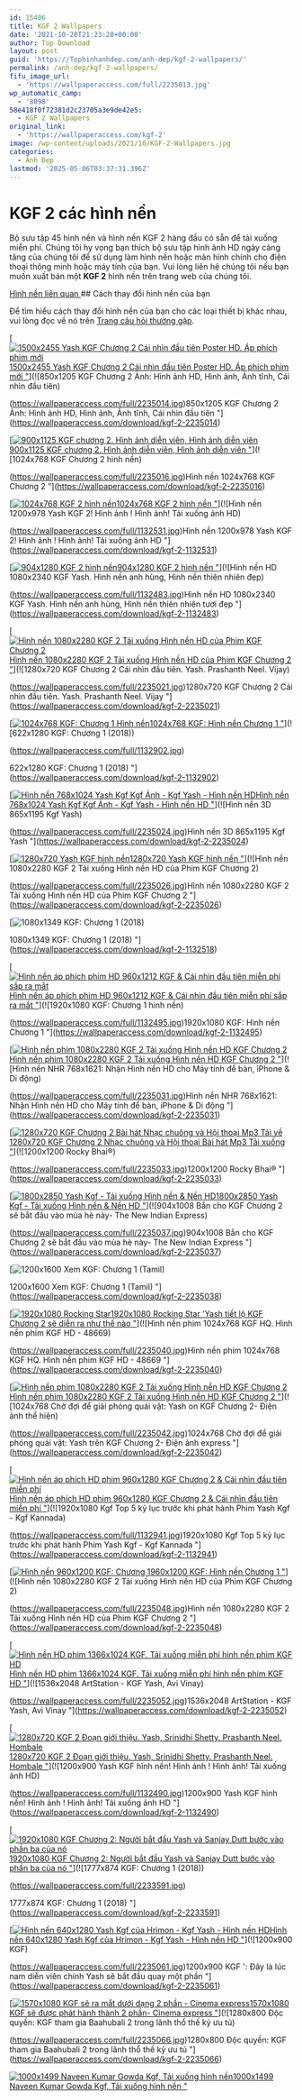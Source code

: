 ```yaml
---
id: 15406
title: KGF 2 Wallpapers
date: '2021-10-20T21:23:28+00:00'
author: Top Download
layout: post
guid: 'https://Tophinhanhdep.com/anh-dep/kgf-2-wallpapers/'
permalink: /anh-dep/kgf-2-wallpapers/
fifu_image_url:
  - 'https://wallpaperaccess.com/full/2235013.jpg'
wp_automatic_camp:
  - '8098'
58e418f0f72381d2c23705a3e9de42e5:
  - KGF 2 Wallpapers
original_link:
  - 'https://wallpaperaccess.com/kgf-2'
image: /wp-content/uploads/2021/10/KGF-2-Wallpapers.jpg
categories:
  - Ảnh Đẹp
lastmod: '2025-05-06T03:37:31.396Z'
---
```

# KGF 2 các hình nền

Bộ sưu tập 45 hình nền và hình nền KGF 2 hàng đầu có sẵn để tải xuống miễn phí. Chúng tôi hy vọng bạn thích bộ sưu tập hình ảnh HD ngày càng tăng của chúng tôi để sử dụng làm hình nền hoặc màn hình chính cho điện thoại thông minh hoặc máy tính của bạn. Vui lòng liên hệ chúng tôi nếu bạn muốn xuất bản một **KGF 2** hình nền trên trang web của chúng tôi.

[Hình nền liên quan ](#related) ## Cách thay đổi hình nền của bạn

Để tìm hiểu cách thay đổi hình nền của bạn cho các loại thiết bị khác nhau, vui lòng đọc về nó trên [Trang câu hỏi thường gặp](https://tophinhanhdep.com/faq/).

  
[[![1500x2455 Yash KGF Chương 2 Cái nhìn đầu tiên Poster HD.  Áp phích phim mới](https://wallpaperaccess.com/full/2235013.jpg)1500x2455 Yash KGF Chương 2 Cái nhìn đầu tiên Poster HD. Áp phích phim mới "](https://wallpaperaccess.com/download/kgf-2-2235013)](![850x1205 KGF Chương 2 Ảnh: Hình ảnh HD, Hình ảnh, Ảnh tĩnh, Cái nhìn đầu tiên)

(https://wallpaperaccess.com/full/2235014.jpg)850x1205 KGF Chương 2 Ảnh: Hình ảnh HD, Hình ảnh, Ảnh tĩnh, Cái nhìn đầu tiên "](https://wallpaperaccess.com/download/kgf-2-2235014)

[[![900x1125 KGF chương 2. Hình ảnh diễn viên, Hình ảnh diễn viên](https://wallpaperaccess.com/full/2235015.jpg)900x1125 KGF chương 2. Hình ảnh diễn viên, Hình ảnh diễn viên "](https://wallpaperaccess.com/download/kgf-2-2235015)](![1024x768 KGF Chương 2 hình nền)

(https://wallpaperaccess.com/full/2235016.jpg)Hình nền 1024x768 KGF Chương 2 "](https://wallpaperaccess.com/download/kgf-2-2235016)

[[![1024x768 KGF 2 hình nền](https://wallpaperaccess.com/full/2235017.jpg)1024x768 KGF 2 hình nền "](https://wallpaperaccess.com/download/kgf-2-2235017)](![Hình nền 1200x978 Yash KGF 2!  Hình ảnh !  Hình ảnh!  Tải xuống ảnh HD)

(https://wallpaperaccess.com/full/1132531.jpg)Hình nền 1200x978 Yash KGF 2! Hình ảnh ! Hình ảnh! Tải xuống ảnh HD "](https://wallpaperaccess.com/download/kgf-2-1132531)

[[![904x1280 KGF 2 hình nền](https://wallpaperaccess.com/full/2235018.jpg)904x1280 KGF 2 hình nền "](https://wallpaperaccess.com/download/kgf-2-2235018)](![Hình nền HD 1080x2340 KGF Yash.  Hình nền anh hùng, Hình nền thiên nhiên đẹp)

(https://wallpaperaccess.com/full/1132483.jpg)Hình nền HD 1080x2340 KGF Yash. Hình nền anh hùng, Hình nền thiên nhiên tươi đẹp "](https://wallpaperaccess.com/download/kgf-2-1132483)

[[![Hình nền 1080x2280 KGF 2 Tải xuống Hình nền HD của Phim KGF Chương 2](https://wallpaperaccess.com/full/2235020.jpg)Hình nền 1080x2280 KGF 2 Tải xuống Hình nền HD của Phim KGF Chương 2 "](https://wallpaperaccess.com/download/kgf-2-2235020)](![1280x720 KGF Chương 2 Cái nhìn đầu tiên.  Yash.  Prashanth Neel.  Vijay)

(https://wallpaperaccess.com/full/2235021.jpg)1280x720 KGF Chương 2 Cái nhìn đầu tiên. Yash. Prashanth Neel. Vijay "](https://wallpaperaccess.com/download/kgf-2-2235021)

[[![1024x768 KGF: Chương 1 Hình nền](https://wallpaperaccess.com/full/1132485.jpg)1024x768 KGF: Hình nền Chương 1 "](https://wallpaperaccess.com/download/kgf-2-1132485)](![622x1280 KGF: Chương 1 (2018))

(https://wallpaperaccess.com/full/1132902.jpg)

622x1280 KGF: Chương 1 (2018) "](https://wallpaperaccess.com/download/kgf-2-1132902)

[[![Hình nền 768x1024 Yash Kgf Kgf Ảnh - Kgf Yash - Hình nền HD](https://wallpaperaccess.com/full/1994932.jpg)Hình nền 768x1024 Yash Kgf Kgf Ảnh - Kgf Yash - Hình nền HD "](https://wallpaperaccess.com/download/kgf-2-1994932)](![Hình nền 3D 865x1195 Kgf Yash)

(https://wallpaperaccess.com/full/2235024.jpg)Hình nền 3D 865x1195 Kgf Yash "](https://wallpaperaccess.com/download/kgf-2-2235024)

[[![1280x720 Yash KGF hình nền](https://wallpaperaccess.com/full/2233588.jpg)1280x720 Yash KGF hình nền "](https://wallpaperaccess.com/download/kgf-2-2233588)](![Hình nền 1080x2280 KGF 2 Tải xuống Hình nền HD của Phim KGF Chương 2)

(https://wallpaperaccess.com/full/2235026.jpg)Hình nền 1080x2280 KGF 2 Tải xuống Hình nền HD của Phim KGF Chương 2 "](https://wallpaperaccess.com/download/kgf-2-2235026)

[![1080x1349 KGF: Chương 1 (2018)](https://wallpaperaccess.com/full/1132518.jpg)

1080x1349 KGF: Chương 1 (2018) "](https://wallpaperaccess.com/download/kgf-2-1132518)

[[![Hình nền áp phích phim HD 960x1212 KGF & Cái nhìn đầu tiên miễn phí sắp ra mắt](https://wallpaperaccess.com/full/1132556.jpg)Hình nền áp phích phim HD 960x1212 KGF &amp; Cái nhìn đầu tiên miễn phí sắp ra mắt "](https://wallpaperaccess.com/download/kgf-2-1132556)](![1920x1080 KGF: Chương 1 hình nền)

(https://wallpaperaccess.com/full/1132495.jpg)1920x1080 KGF: Hình nền Chương 1 "](https://wallpaperaccess.com/download/kgf-2-1132495)

[[![Hình nền phim 1080x2280 KGF 2 Tải xuống Hình nền HD KGF Chương 2](https://wallpaperaccess.com/full/2235030.jpg)Hình nền phim 1080x2280 KGF 2 Tải xuống Hình nền HD KGF Chương 2 "](https://wallpaperaccess.com/download/kgf-2-2235030)](![Hình nền NHR 768x1621: Nhận Hình nền HD cho Máy tính để bàn, iPhone & Di động)

(https://wallpaperaccess.com/full/2235031.jpg)Hình nền NHR 768x1621: Nhận Hình nền HD cho Máy tính để bàn, iPhone &amp; Di động "](https://wallpaperaccess.com/download/kgf-2-2235031)

[[![1280x720 KGF Chương 2 Bài hát Nhạc chuông và Hội thoại Mp3 Tải về](https://wallpaperaccess.com/full/2235032.jpg)1280x720 KGF Chương 2 Nhạc chuông và Hội thoại Bài hát Mp3 Tải xuống "](https://wallpaperaccess.com/download/kgf-2-2235032)](![1200x1200 Rocky Bhai®)

(https://wallpaperaccess.com/full/2235033.jpg)1200x1200 Rocky Bhai® "](https://wallpaperaccess.com/download/kgf-2-2235033)

[[![1800x2850 Yash Kgf - Tải xuống Hình nền & Nền HD](https://wallpaperaccess.com/full/2235035.jpg)1800x2850 Yash Kgf - Tải xuống Hình nền &amp; Nền HD "](https://wallpaperaccess.com/download/kgf-2-2235035)](![904x1008 Bắn cho KGF Chương 2 sẽ bắt đầu vào mùa hè này- The New Indian Express)

(https://wallpaperaccess.com/full/2235037.jpg)904x1008 Bắn cho KGF Chương 2 sẽ bắt đầu vào mùa hè này- The New Indian Express "](https://wallpaperaccess.com/download/kgf-2-2235037)

[![1200x1600 Xem KGF: Chương 1 (Tamil)](https://wallpaperaccess.com/full/2235038.jpg)

1200x1600 Xem KGF: Chương 1 (Tamil) "](https://wallpaperaccess.com/download/kgf-2-2235038)

[[![1920x1080 Rocking Star](https://wallpaperaccess.com/full/2235039.jpg)1920x1080 Rocking Star 'Yash tiết lộ KGF Chương 2 sẽ diễn ra như thế nào "](https://wallpaperaccess.com/download/kgf-2-2235039)](![Hình nền phim 1024x768 KGF HQ.  Hình nền phim KGF HD - 48669)

(https://wallpaperaccess.com/full/2235040.jpg)Hình nền phim 1024x768 KGF HQ. Hình nền phim KGF HD - 48669 "](https://wallpaperaccess.com/download/kgf-2-2235040)

[[![Hình nền phim 1080x2280 KGF 2 Tải xuống Hình nền HD KGF Chương 2](https://wallpaperaccess.com/full/2235041.jpg)Hình nền phim 1080x2280 KGF 2 Tải xuống Hình nền HD KGF Chương 2 "](https://wallpaperaccess.com/download/kgf-2-2235041)](![1024x768 Chờ đợi để giải phóng quái vật: Yash on KGF Chương 2- Điện ảnh thể hiện)

(https://wallpaperaccess.com/full/2235042.jpg)1024x768 Chờ đợi để giải phóng quái vật: Yash trên KGF Chương 2- Điện ảnh express "](https://wallpaperaccess.com/download/kgf-2-2235042)

[[![Hình nền áp phích HD phim 960x1280 KGF Chương 2 & Cái nhìn đầu tiên miễn phí](https://wallpaperaccess.com/full/2235043.jpg)Hình nền áp phích HD phim 960x1280 KGF Chương 2 &amp; Cái nhìn đầu tiên miễn phí "](https://wallpaperaccess.com/download/kgf-2-2235043)](![1920x1080 Kgf Top 5 kỷ lục trước khi phát hành Phim Yash Kgf - Kgf Kannada)

(https://wallpaperaccess.com/full/1132941.jpg)1920x1080 Kgf Top 5 kỷ lục trước khi phát hành Phim Yash Kgf - Kgf Kannada "](https://wallpaperaccess.com/download/kgf-2-1132941)

[[![Hình nền 960x1200 KGF: Chương 1](https://wallpaperaccess.com/full/2235045.jpg)960x1200 KGF: Hình nền Chương 1 "](https://wallpaperaccess.com/download/kgf-2-2235045)](![Hình nền 1080x2280 KGF 2 Tải xuống Hình nền HD của Phim KGF Chương 2)

(https://wallpaperaccess.com/full/2235048.jpg)Hình nền 1080x2280 KGF 2 Tải xuống Hình nền HD của Phim KGF Chương 2 "](https://wallpaperaccess.com/download/kgf-2-2235048)

[[![Hình nền HD phim 1366x1024 KGF.  Tải xuống miễn phí hình nền phim KGF HD](https://wallpaperaccess.com/full/2235051.jpg)Hình nền HD phim 1366x1024 KGF. Tải xuống miễn phí hình nền phim KGF HD "](https://wallpaperaccess.com/download/kgf-2-2235051)](![1536x2048 ArtStation - KGF Yash, Avi Vinay)

(https://wallpaperaccess.com/full/2235052.jpg)1536x2048 ArtStation - KGF Yash, Avi Vinay "](https://wallpaperaccess.com/download/kgf-2-2235052)

[[![1280x720 KGF 2 Đoạn giới thiệu.  Yash, Srinidhi Shetty.  Prashanth Neel.  Hombale](https://wallpaperaccess.com/full/2235053.jpg)1280x720 KGF 2 Đoạn giới thiệu. Yash, Srinidhi Shetty. Prashanth Neel. Hombale "](https://wallpaperaccess.com/download/kgf-2-2235053)](![1200x900 Yash KGF hình nền!  Hình ảnh !  Hình ảnh!  Tải xuống ảnh HD)

(https://wallpaperaccess.com/full/1132490.jpg)1200x900 Yash KGF hình nền! Hình ảnh ! Hình ảnh! Tải xuống ảnh HD "](https://wallpaperaccess.com/download/kgf-2-1132490)

[[![1920x1080 KGF Chương 2: Người bắt đầu Yash và Sanjay Dutt bước vào phần ba của nó](https://wallpaperaccess.com/full/2235054.jpg)1920x1080 KGF Chương 2: Người bắt đầu Yash và Sanjay Dutt bước vào phần ba của nó "](https://wallpaperaccess.com/download/kgf-2-2235054)](![1777x874 KGF: Chương 1 (2018))

(https://wallpaperaccess.com/full/2233591.jpg)

1777x874 KGF: Chương 1 (2018) "](https://wallpaperaccess.com/download/kgf-2-2233591)

[[![Hình nền 640x1280 Yash Kgf của Hrimon - Kgf Yash - Hình nền HD](https://wallpaperaccess.com/full/1994937.jpg)Hình nền 640x1280 Yash Kgf của Hrimon - Kgf Yash - Hình nền HD "](https://wallpaperaccess.com/download/kgf-2-1994937)](![1200x900 KGF)

(https://wallpaperaccess.com/full/2235061.jpg)1200x900 KGF ': Đây là lúc nam diễn viên chính Yash sẽ bắt đầu quay một phần "](https://wallpaperaccess.com/download/kgf-2-2235061)

[[![1570x1080 KGF sẽ ra mắt dưới dạng 2 phần - Cinema express](https://wallpaperaccess.com/full/2235064.jpg)1570x1080 KGF sẽ được phát hành thành 2 phần- Cinema express "](https://wallpaperaccess.com/download/kgf-2-2235064)](![1280x800 Độc quyền: KGF tham gia Baahubali 2 trong lãnh thổ thế kỷ ưu tú)

(https://wallpaperaccess.com/full/2235066.jpg)1280x800 Độc quyền: KGF tham gia Baahubali 2 trong lãnh thổ thế kỷ ưu tú "](https://wallpaperaccess.com/download/kgf-2-2235066)

[![1000x1499 Naveen Kumar Gowda Kgf, Tải xuống hình nền](https://wallpaperaccess.com/full/2235080.jpg)1000x1499 Naveen Kumar Gowda Kgf, Tải xuống hình nền "](https://wallpaperaccess.com/download/kgf-2-2235080)

